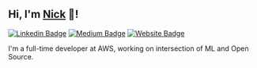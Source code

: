 ## Hi, I'm [Nick](https://redback.dev/) 👋!

[![Linkedin Badge](https://img.shields.io/badge/-thomsonnicholas-blue?style=flat&logo=Linkedin&logoColor=white&link=https://www.linkedin.com/in/thomsonnicholas/)](https://www.linkedin.com/in/thomsonnicholas/)
[![Medium Badge](https://img.shields.io/badge/-@RedbackThomson-000000?style=flat&labelColor=000000&logo=Medium&link=https://medium.com/@RedbackThomson)](https://medium.com/@RedbackThomson)
[![Website Badge](https://img.shields.io/badge/-redback.dev-5CCFF5?style=flat&logo=Google-Chrome&logoColor=white&link=https://redback.dev/)](https://redback.dev/)

I'm a full-time developer at AWS, working on intersection of ML and Open Source. 
